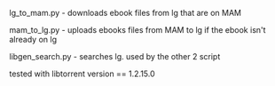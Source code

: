 lg_to_mam.py - downloads ebook files from lg that are on MAM

mam_to_lg.py - uploads ebooks files from MAM to lg if the ebook isn't already on lg

libgen_search.py - searches lg. used by the other 2 script

tested with libtorrent version == 1.2.15.0
